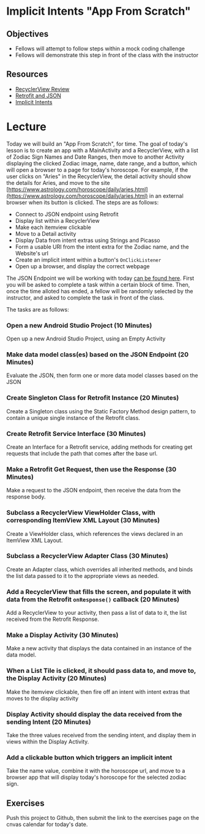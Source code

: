 # Implicit Intents "App From Scratch"

## Objectives
* Fellows will attempt to follow steps within a mock coding challenge
* Fellows will demonstrate this step in front of the class with the instructor

## Resources
* [RecyclerView Review](https://github.com/joinpursuit/Pursuit-Core-Android/blob/master/cohort_5.4/unit_02/02_20_recyclerview_review.md) 
* [Retrofit and JSON](https://github.com/joinpursuit/Pursuit-Core-Android/edit/master/cohort_5.4/unit_03/03_18_json_app_from_scratch.md)
* [Implicit Intents](https://github.com/joinpursuit/Pursuit-Core-Android/blob/master/cohort_5.4/unit_02/02_06_implicit_intents.md)

# Lecture

Today we will build an "App From Scratch", for time. The goal of today's lesson is to create an app with a MainActivity and a RecyclerView, with a list of Zodiac Sign Names and Date Ranges, then move to another Activity displaying the clicked Zodiac image, name, date range, and a button, which will open a browser to a page for today's horoscope. For example, if the user clicks on "Aries" in the RecyclerView, the detail activity should show the details for Aries, and move to the site [https://www.astrology.com/horoscope/daily/aries.html](https://www.astrology.com/horoscope/daily/aries.html) in an external browser when its button is clicked. The steps are as follows:

* Connect to JSON endpoint using Retrofit
* Display list within a RecyclerView
* Make each itemview clickable
* Move to a Detail activity
* Display Data from intent extras using Strings and Picasso
* Form a usable URI from the intent extra for the Zodiac name, and the Website's url
* Create an implicit intent within a button's `OnClickListener`
* Open up a browser, and display the correct webpage

The JSON Endpoint we will be working with today [can be found here](https://raw.githubusercontent.com/JDVila/storybook/master/zodiac.json). First you will be asked to complete a task within a certain block of time. Then, once the time alloted has ended, a fellow will be randomly selected by the instructor, and asked to complete the task in front of the class.

The tasks are as follows:
### Open a new Android Studio Project (10 Minutes)
Open up a new Android Studio Project, using an Empty Activity

### Make data model class(es) based on the JSON Endpoint (20 Minutes)
Evaluate the JSON, then form one or more data model classes based on the JSON

### Create Singleton Class for Retrofit Instance (20 Minutes)
Create a Singleton class using the Static Factory Method design pattern, to contain a unique single instance of the Retrofit class.

### Create Retrofit Service Interface (30 Minutes)
Create an Interface for a Retrofit service, adding methods for creating get requests that include the path that comes after the base url.

### Make a Retrofit Get Request, then use the Response (30 Minutes)
Make a request to the JSON endpoint, then receive the data from the response body.

### Subclass a RecyclerView ViewHolder Class, with corresponding ItemView XML Layout (30 Minutes)
Create a ViewHolder class, which references the views declared in an ItemView XML Layout.

### Subclass a RecyclerView Adapter Class (30 Minutes)
Create an Adapter class, which overrides all inherited methods, and binds the list data passed to it to the appropriate views as needed.

### Add a RecyclerView that fills the screen, and populate it with data from the Retrofit `onResponse()` callback (20 Minutes)
Add a RecyclerView to your activity, then pass a list of data to it, the list received from the Retrofit Response.

### Make a Display Activity (30 Minutes)
Make a new activity that displays the data contained in an instance of the data model.

### When a List Tile is clicked, it should pass data to, and move to, the Display Activity (20 Minutes)
Make the itemview clickable, then fire off an intent with intent extras that moves to the display activity

### Display Activity should display the data received from the sending Intent (20 Minutes)
Take the three values received from the sending intent, and display them in views within the Display Activity.

### Add a clickable button which triggers an implicit intent
Take the name value, combine it with the horoscope url, and move to a browser app that will display today's horoscope for the selected zodiac sign.

## Exercises
Push this project to Github, then submit the link to the exercises page on the cnvas calendar for today's date.
